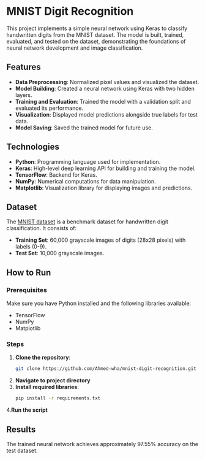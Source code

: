 # MNIST Digit Recognition

This project implements a simple neural network using Keras to classify handwritten digits from the MNIST dataset. The model is built, trained, evaluated, and tested on the dataset, demonstrating the foundations of neural network development and image classification.

## Features
- **Data Preprocessing**: Normalized pixel values and visualized the dataset.
- **Model Building**: Created a neural network using Keras with two hidden layers.
- **Training and Evaluation**: Trained the model with a validation split and evaluated its performance.
- **Visualization**: Displayed model predictions alongside true labels for test data.
- **Model Saving**: Saved the trained model for future use.

## Technologies
- **Python**: Programming language used for implementation.
- **Keras**: High-level deep learning API for building and training the model.
- **TensorFlow**: Backend for Keras.
- **NumPy**: Numerical computations for data manipulation.
- **Matplotlib**: Visualization library for displaying images and predictions.

## Dataset
The [MNIST dataset](http://yann.lecun.com/exdb/mnist/) is a benchmark dataset for handwritten digit classification. It consists of:
- **Training Set**: 60,000 grayscale images of digits (28x28 pixels) with labels (0-9).
- **Test Set**: 10,000 grayscale images.

## How to Run

### Prerequisites
Make sure you have Python installed and the following libraries available:
- TensorFlow
- NumPy
- Matplotlib

### Steps
1. **Clone the repository**:
   ```bash
   git clone https://github.com/Ahmed-wha/mnist-digit-recognition.git
2. **Navigate to project directory**
3. **Install required libraries**:
   ```bash
   pip install -r requirements.txt
4.**Run the script**


## Results
The trained neural network achieves approximately 97.55% accuracy on the test dataset.
